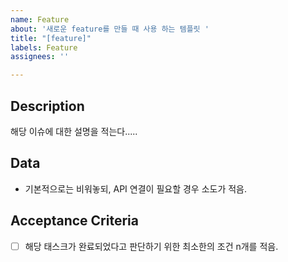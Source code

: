 ```yaml
---
name: Feature
about: '새로운 feature를 만들 때 사용 하는 템플릿 '
title: "[feature]"
labels: Feature
assignees: ''

---
```


## Description
해당 이슈에 대한 설명을 적는다.....

## Data
- 기본적으로는 비워놓되, API 연결이 필요할 경우 소도가 적음.

## Acceptance Criteria
- [ ] 해당 태스크가 완료되었다고 판단하기 위한 최소한의 조건 n개를 적음.
